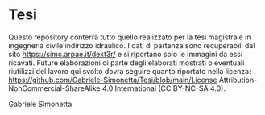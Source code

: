 # Tesi
Questo repository conterrà tutto quello realizzato per la tesi magistrale in ingegneria civile indirizzo idraulico.
I dati di partenza sono recuperabili dal sito https://simc.arpae.it/dext3r/ e si riportano solo le immagini da essi ricavati.
Future elaborazioni di parte degli elaborati mostrati o eventuali riutilizzi del lavoro qui svolto dovra seguire quanto riportato nella licenza: https://github.com/Gabriele-Simonetta/Tesi/blob/main/License Attribution-NonCommercial-ShareAlike 4.0 International (CC BY-NC-SA 4.0).

Gabriele Simonetta
